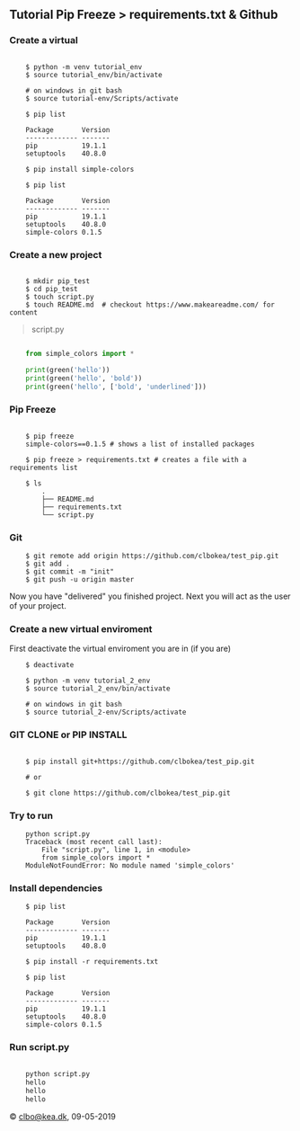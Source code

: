## Tutorial Pip Freeze > requirements.txt & Github



### Create a virtual

````

    $ python -m venv tutorial_env
    $ source tutorial_env/bin/activate

    # on windows in git bash
    $ source tutorial-env/Scripts/activate

    $ pip list

    Package       Version
    ------------- -------
    pip           19.1.1 
    setuptools    40.8.0    

    $ pip install simple-colors

    $ pip list

    Package       Version
    ------------- -------
    pip           19.1.1 
    setuptools    40.8.0 
    simple-colors 0.1.5

````

### Create a new project

````

    $ mkdir pip_test
    $ cd pip_test
    $ touch script.py
    $ touch README.md  # checkout https://www.makeareadme.com/ for content 

````
>script.py  
````python

    from simple_colors import *

    print(green('hello'))
    print(green('hello', 'bold'))
    print(green('hello', ['bold', 'underlined']))

````
### Pip Freeze

````

    $ pip freeze 
    simple-colors==0.1.5 # shows a list of installed packages

    $ pip freeze > requirements.txt # creates a file with a requirements list
    
    $ ls
        .
        ├── README.md
        ├── requirements.txt
        └── script.py

````

### Git
````
    $ git remote add origin https://github.com/clbokea/test_pip.git
    $ git add .
    $ git commit -m "init"
    $ git push -u origin master
````

Now you have "delivered" you finished project. Next you will act as the user of your project. 


### Create a new virtual enviroment
First deactivate the virtual enviroment you are in (if you are)

````
    $ deactivate
````
````
    $ python -m venv tutorial_2_env
    $ source tutorial_2_env/bin/activate

    # on windows in git bash
    $ source tutorial_2-env/Scripts/activate

````


### GIT CLONE or PIP INSTALL

````

    $ pip install git+https://github.com/clbokea/test_pip.git

    # or

    $ git clone https://github.com/clbokea/test_pip.git

````

### Try to run

````
    python script.py
    Traceback (most recent call last):
        File "script.py", line 1, in <module>
        from simple_colors import *
    ModuleNotFoundError: No module named 'simple_colors'
````
### Install dependencies

````
    $ pip list

    Package       Version
    ------------- -------
    pip           19.1.1 
    setuptools    40.8.0    

    $ pip install -r requirements.txt

    $ pip list

    Package       Version
    ------------- -------
    pip           19.1.1 
    setuptools    40.8.0 
    simple-colors 0.1.5

````

### Run script.py

````python
    
    python script.py
    hello
    hello
    hello
````


&copy; clbo@kea.dk, 09-05-2019
